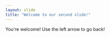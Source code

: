 ```yaml
---
layout: slide
title: "Welcome to our second slide!"
---
```

You're welcome!
Use the left arrow to go back!
